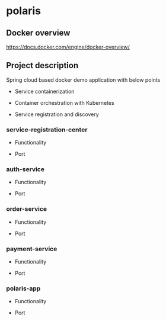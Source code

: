 # polaris

## Docker overview

https://docs.docker.com/engine/docker-overview/

## Project description

Spring cloud based docker demo application with below points

- Service containerization

- Container orchestration with Kubernetes

- Service registration and discovery

### service-registration-center

- Functionality

- Port

### auth-service

- Functionality

- Port

### order-service

- Functionality

- Port

### payment-service

- Functionality

- Port

### polaris-app

- Functionality

- Port
